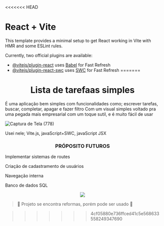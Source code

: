 <<<<<<< HEAD
# React + Vite

This template provides a minimal setup to get React working in Vite with HMR and some ESLint rules.

Currently, two official plugins are available:

- [@vitejs/plugin-react](https://github.com/vitejs/vite-plugin-react/blob/main/packages/plugin-react/README.md) uses [Babel](https://babeljs.io/) for Fast Refresh
- [@vitejs/plugin-react-swc](https://github.com/vitejs/vite-plugin-react-swc) uses [SWC](https://swc.rs/) for Fast Refresh
=======
<h1 align="center"> Lista de tarefaas simples </h1>
É uma aplicação bem simples com funcionalidades como; escrever tarefas, buscar, completar, apagar e fazer filtro
Com um visual simples voltado pra uma pegada mais empresarial com um toque sutil, e é muito fácil de usar



![Captura de Tela (778)](https://github.com/ANj0Geladu/listagem-de-tarefas/assets/108652849/fc0088ab-1115-4b03-a7ef-0e27fae6ef5d)


Usei nele; Vite.js, javaScript+SWC, javaScript JSX


<h3 align="center">PRÓPOSITO FUTUROS</h3>
<p>Implementar sistemas de routes</p>
<p>Criação de cadastramento de usuários<p/>
<p>Navegação interna<p/>
<p>Banco de dados SQL<p/>

<p align="center">
<img loading="lazy" src="http://img.shields.io/static/v1?label=STATUS&message=EM%20DESENVOLVIMENTO&color=GREEN&style=for-the-badge"/>
</p>

  > :construction: Projeto se encontra reformas, porém pode ser usado :construction:

>>>>>>> 4cf05880e736ffced41c5e568633558249347690
